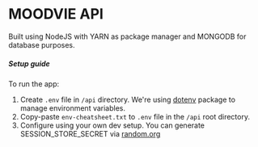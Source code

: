 # MOODVIE API
Built using NodeJS with YARN as package manager and MONGODB for database purposes.

##### Setup guide
To run the app:
1. Create `.env` file in `/api` directory. We're using [dotenv](https://www.npmjs.com/package/dotenv) package to manage environment variables.
1. Copy-paste `env-cheatsheet.txt` to `.env` file in the `/api` root directory.
2. Configure using your own dev setup. You can generate SESSION_STORE_SECRET via [random.org](https://www.random.org/strings/?num=1&len=20&digits=on&upperalpha=on&unique=on&format=html&rnd=new)